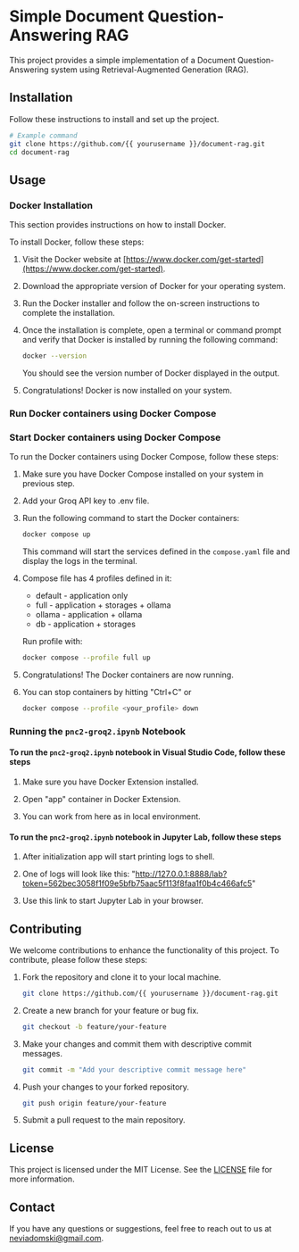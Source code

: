 # Simple Document Question-Answering RAG

This project provides a simple implementation of a Document Question-Answering system using Retrieval-Augmented Generation (RAG).

## Installation

Follow these instructions to install and set up the project.

```bash
# Example command
git clone https://github.com/{{ yourusername }}/document-rag.git
cd document-rag
```

## Usage

### Docker Installation

This section provides instructions on how to install Docker.

To install Docker, follow these steps:

1. Visit the Docker website at [https://www.docker.com/get-started](https://www.docker.com/get-started).

2. Download the appropriate version of Docker for your operating system.

3. Run the Docker installer and follow the on-screen instructions to complete the installation.

4. Once the installation is complete, open a terminal or command prompt and verify that Docker is installed by running the following command:

   ```bash
   docker --version
   ```

   You should see the version number of Docker displayed in the output.

5. Congratulations! Docker is now installed on your system.

### Run Docker containers using Docker Compose

### Start Docker containers using Docker Compose

To run the Docker containers using Docker Compose, follow these steps:

1. Make sure you have Docker Compose installed on your system in previous step.

2. Add your Groq API key to .env file.

3. Run the following command to start the Docker containers:

   ```bash
   docker compose up
   ```

   This command will start the services defined in the `compose.yaml` file and display the logs in the terminal.

4. Compose file has 4 profiles defined in it:
    - default - application only
    - full - application + storages + ollama
    - ollama - application + ollama
    - db - application + storages

   Run profile with:

   ```bash
   docker compose --profile full up
   ```

5. Congratulations! The Docker containers are now running.

6. You can stop containers by hitting "Ctrl+C" or

   ```bash
   docker compose --profile <your_profile> down
   ```

### Running the `pnc2-groq2.ipynb` Notebook

#### To run the `pnc2-groq2.ipynb` notebook in Visual Studio Code, follow these steps

1. Make sure you have Docker Extension installed.

2. Open "app" container in Docker Extension.

3. You can work from here as in local environment.

#### To run the `pnc2-groq2.ipynb` notebook in Jupyter Lab, follow these steps

1. After initialization app will start printing logs to shell.

2. One of logs will look like this: "<http://127.0.0.1:8888/lab?token=562bec3058f1f09e5bfb75aac5f113f8faa1f0b4c466afc5>"

3. Use this link to start Jupyter Lab in your browser.

## Contributing

We welcome contributions to enhance the functionality of this project. To contribute, please follow these steps:

1. Fork the repository and clone it to your local machine.

   ```bash
   git clone https://github.com/{{ yourusername }}/document-rag.git
   ```

2. Create a new branch for your feature or bug fix.

   ```bash
   git checkout -b feature/your-feature
   ```

3. Make your changes and commit them with descriptive commit messages.

   ```bash
   git commit -m "Add your descriptive commit message here"
   ```

4. Push your changes to your forked repository.

   ```bash
   git push origin feature/your-feature
   ```

5. Submit a pull request to the main repository.

## License

This project is licensed under the MIT License. See the [LICENSE](LICENSE) file for more information.

## Contact

If you have any questions or suggestions, feel free to reach out to us at [neviadomski@gmail.com](mailto:neviadomski@gmail.com).
